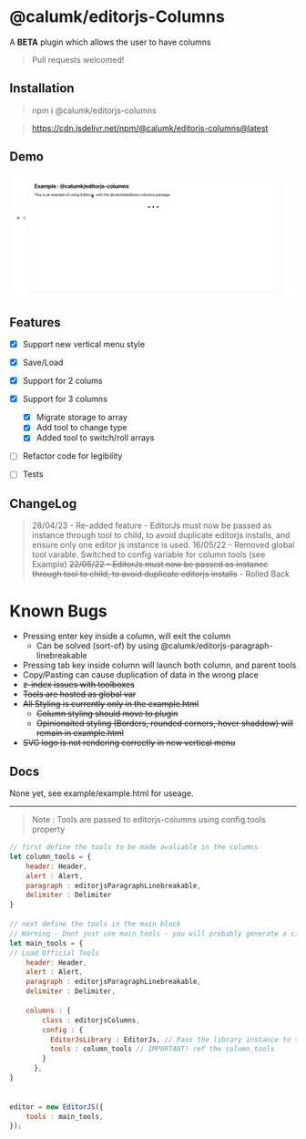 # @calumk/editorjs-Columns

A **BETA** plugin which allows the user to have columns

> Pull requests welcomed!

## Installation


> npm i @calumk/editorjs-columns


> https://cdn.jsdelivr.net/npm/@calumk/editorjs-columns@latest


## Demo

![demo](assets/demo.gif)

## Features 

* [x] Support new vertical menu style
* [x] Save/Load
* [x] Support for 2 colums
* [x] Support for 3 columns
    * [x] Migrate storage to array
    * [x] Add tool to change type
    * [x] Added tool to switch/roll arrays
* [ ] Refactor code for legibility
* [ ] Tests



## ChangeLog

> 28/04/23 - Re-added feature - EditorJs must now be passed as instance through tool to child, to avoid duplicate editorjs installs, and ensure only one editor js instance is used.
> 16/05/22 - Removed global tool varable. Switched to config variable for column tools (see Example)
> ~~22/05/22 - EditorJs must now be passed as instance through tool to child, to avoid duplicate editorjs installs~~ - Rolled Back 


# Known Bugs
* Pressing enter key inside a column, will exit the column 
    * Can be solved (sort-of) by using @calumk/editorjs-paragraph-linebreakable
* Pressing tab key inside column will launch both column, and parent tools
* Copy/Pasting can cause duplication of data in the wrong place
* ~~z-index issues with toolboxes~~
* ~~Tools are hosted as global var~~
* ~~All Styling is currently only in the example.html~~
    * ~~Column styling should move to plugin~~
    * ~~Opinionaited styling (Borders, rounded corners, hover shaddow) will remain in example.html~~
* ~~SVG logo is not rendering correctly in new vertical menu~~


## Docs
None yet, see example/example.html for useage.


---

> Note : Tools are passed to editorjs-columns using config.tools property

```javascript
// first define the tools to be made avaliable in the columns
let column_tools = {
    header: Header,
    alert : Alert,
    paragraph : editorjsParagraphLinebreakable,
    delimiter : Delimiter
}

// next define the tools in the main block
// Warning - Dont just use main_tools - you will probably generate a circular reference 
let main_tools = {
// Load Official Tools
    header: Header,
    alert : Alert,
    paragraph : editorjsParagraphLinebreakable,
    delimiter : Delimiter,

    columns : {
        class : editorjsColumns,
        config : {
          EditorJsLibrary : EditorJs, // Pass the library instance to the columns instance.
          tools : column_tools // IMPORTANT! ref the column_tools
        }
      },
}


editor = new EditorJS({
    tools : main_tools,
});
```
